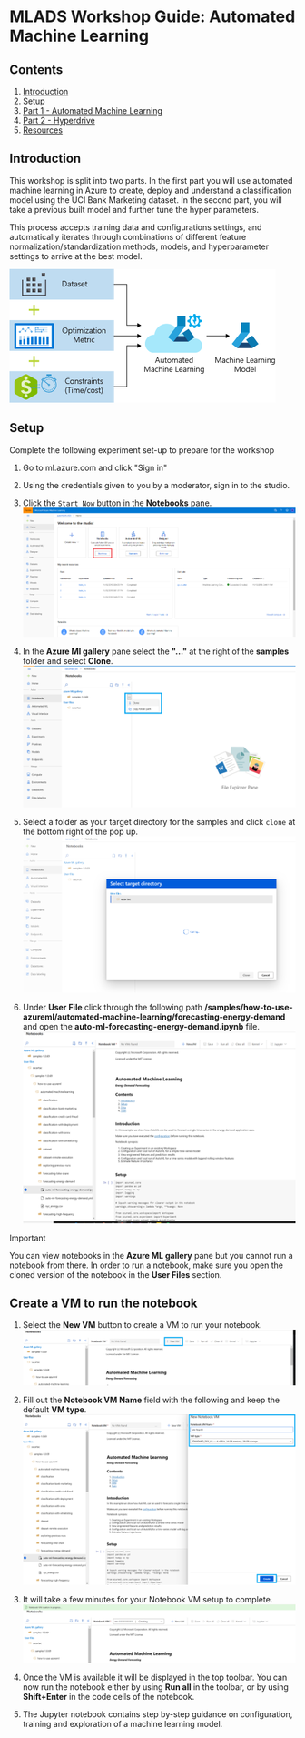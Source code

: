 # MLADS Workshop Guide: Automated Machine Learning
## Contents
1. [Introduction](#Introduction)
1. [Setup](#Setup)
1. [Part 1 - Automated Machine Learning](#Train)
1. [Part 2 - Hyperdrive](#Results)
1. [Resources](#Acknowledgements)


## Introduction
This workshop is split into two parts. In the first part you will use automated machine learning in Azure to create, deploy and understand a classification model using the UCI Bank Marketing dataset. In the second part, you will take a previous built model and further tune the hyper parameters.

This process accepts training data and configurations settings, and automatically iterates through combinations of different feature normalization/standardization methods, models, and hyperparameter settings to arrive at the best model.

![Automated ML Flow](Images\AutoML-Flow-Chart.png)

## Setup

Complete the following experiment set-up to prepare for the workshop
1. Go to ml.azure.com and click "Sign in"
1. Using the credentials given to you by a moderator, sign in to the studio.


1. Click the `Start Now` button in the **Notebooks** pane.
![Start Now](./Images/notebook-startnow.png)

1. In the **Azure Ml gallery** pane select the **"..."** at the right of the **samples** folder and select **Clone**.
![Clone Samples](./Images/clone-samples.png)

1. Select a folder as your target directory for the samples and click `clone` at the bottom right of the pop up.
![Target Directory](./Images/target-dir.PNG)
    
1. Under **User File** click through the following path **<your-alias>/samples/how-to-use-azureml/automated-machine-learning/forecasting-energy-demand** and open the **auto-ml-forecasting-energy-demand.ipynb** file.
![Open Folder](./Images/notebook-path.PNG)    
 
> [!IMPORTANT]
> You can view notebooks in the **Azure ML gallery** pane but you cannot run a notebook from there.  In order to run a notebook, make sure you open the cloned version of the notebook in the **User Files** section.
    
## Create a VM to run the notebook

1. Select the **New VM** button to create a VM to run your notebook.
![Create VM](./Images/vm-button.png)

1. Fill out the **Notebook VM Name** field with the following <vm-YourID> and keep the default **VM type**. 
![VM Fields](./Images/create-vm.png)

1. It will take a few minutes for your Notebook VM setup to complete.
![VM In Progress](./Images/vm-creating.PNG)

1. Once the VM is available it will be displayed in the top toolbar.  You can now run the notebook either by using **Run all** in the toolbar, or by using **Shift+Enter** in the code cells of the notebook.

1. The Jupyter notebook contains step by-step guidance on configuration, training and exploration of a machine learning model.
